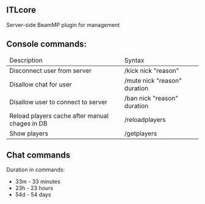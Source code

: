 ## ITLcore

Server-side BeamMP plugin for management

## Console commands:

<table>
    <thead>
        <tr>
            <td>Description</td>
            <td>Syntax</td>
        </tr>
    </thead>
    <tbody>
        <tr>
            <td>Disconnect user from server</td>
            <td>/kick nick "reason"</td>
        </tr>
        <tr>
            <td>Disallow chat for user</td>
            <td>/mute nick "reason" duration</td>
        </tr>
        <tr>
            <td>Disallow user to connect to server</td>
            <td>/ban nick "reason" duration</td>
        </tr>
        <tr>
            <td>Reload players cache after manual chages in DB</td>
            <td>/reloadplayers</td>
        </tr>
        <tr>
            <td>Show players</td>
            <td>/getplayers</td>
        </tr>
    </tbody>
</table>

## Chat commands

Duration in commands:

*   33m - 33 minutes
*   23h - 23 hours
*   54d - 54 days